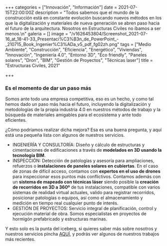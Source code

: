 +++
categories = ["Innovación", "Información"]
date = 2021-07-15T22:00:00Z
description = "Todos sabemos que el mundo de la construcción está en constante evolución buscando nuevos métodos en los que la digitalización y materiales de nueva generación se abren paso hacia el futuro de la arquitectura. Nosotros en Estructuras Civiles no íbamos a ser menos.\n"
galeria = []
image = "/v1626453804/Screenshot_2021-07-16_at_18-41-33_Presentaci%C3%B3n_de_PowerPoint_-_210715_Book_Ingenier%C3%ADa_v5_pdf_fg02zh.png"
tags = ["Medio Ambiente", "Construcción", "Eficiencia", "Energético", "Viviendas", "Innovación", "Ingeniería 4.0", "Entorno 3D", "Eco friendly", "Paneles solares", "Dron", "BIM", "Gestión de Proyectos", "Técnicas laser"]
title = "Estructuras Civiles, 2021"

+++
### **Es el momento de dar un paso más**

Somos ante todo una empresa competitiva, eso es un hecho, y como tal hemos dado un paso más hacia el futuro, incluyendo la digitalización y metodologías de la propia industria 4.0 en nuestros métodos de trabajo y la búsqueda de materiales amigables para el ecosistema y ante todo eficientes.

¿Cómo podríamos realizar dicha mejora? Esa es una buena pregunta, y aquí está una pequeña lista con algunos de nuestros servicios.

* INGENIERÍA Y CONSULTORÍA: Diseño y cálculo de estructuras y cimentaciones de edificaciones a través de **modelados en 3D usando la tecnología BIM**.
* INSPECCIÓN: Detección de patologías y asesoría para ampliaciones, refuerzos o **instalaciones de paneles solares en cubiertas**. En el caso de zonas de difícil acceso, contamos con **expertos en el uso de drones** para inspeccionar esos puntos más conflictivos. Contamos además con un **sistema de mapeado con técnicas láser** siendo posible la **creación de recorridos en 3D a 360º** de tus instalaciones, compatible con varios sistemas de realidad virtual actuales, valido para registrar recorridos, posicionar patologías o equipos, así como el almacenamiento y medición en tiempo real cualquier punto de interés.
* GESTIÓN DE PROYECTOS: Servicio integral de planificación, control y ejecución material de obra. Somos especialistas en proyectos de hormigón prefabricado y estructuras marinas.

Y esto solo es la punta del iceberg, si quieres saber más sobre nosotros y nuestros servicios pincha [AQUÍ](https://drive.google.com/file/d/11rJfs7OifU5Q_UxrFHRXmRexIUBlhGNI/view?usp=sharing), y podrás ver algunos de nuestros trabajos más recientes.